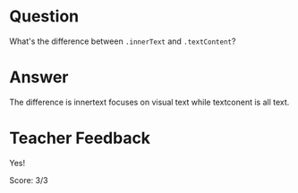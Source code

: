 # Question
What's the difference between `.innerText` and `.textContent`?

# Answer
The difference is innertext focuses on visual text while textconent is all text.

# Teacher Feedback

Yes! 

Score: 3/3